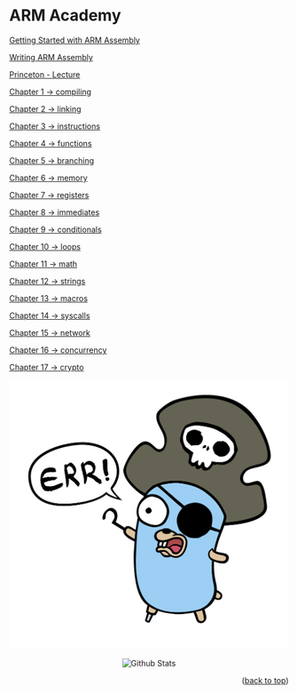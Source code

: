 # ARM Academy

[Getting Started with ARM Assembly](https://documentation-service.arm.com/static/64e7245d04d0d65e67136806)

[Writing ARM Assembly](https://developer.arm.com/documentation/dui0473/c/writing-arm-assembly-language)

[Princeton - Lecture](https://www.cs.princeton.edu/courses/archive/spr19/cos217/lectures/13_Assembly1.pdf)

[Chapter 1 -> compiling](1_compiling.md)

[Chapter 2 -> linking](2_linking.md)

[Chapter 3 -> instructions](3_instruction.md)

[Chapter 4 -> functions](4_function.md)

[Chapter 5 -> branching](5_branch.md)

[Chapter 6 -> memory](6_memory.md)

[Chapter 7 -> registers](7_register.md)

[Chapter 8 -> immediates](8_immediate.md)

[Chapter 9 -> conditionals](9_conditional.md)

[Chapter 10 -> loops](10_loop.md)

[Chapter 11 -> math](11_math.md)

[Chapter 12 -> strings](12_strings.md)

[Chapter 13 -> macros](13_macros.md)

[Chapter 14 -> syscalls](14_syscall.md)

[Chapter 15 -> network](15_network.md)

[Chapter 16 -> concurrency](16_concurrency.md)

[Chapter 17 -> crypto](17_tips.md)


<div align="center">
  <img src="../img/pirate-gopher.svg" alt="Logo">
</div>
<p align="center">
    <img src="https://raw.githubusercontent.com/bornmay/bornmay/Update/svg/Bottom.svg" alt="Github Stats" />
</p>

<p align="right">(<a href="#top">back to top</a>)</p>
